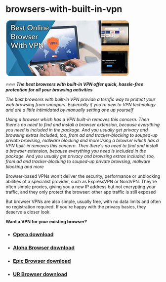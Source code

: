 # browsers-with-built-in-vpn

<img src="https://github.com/NavneetSwat/browsers-with-built-in-vpn/blob/main/b.png"/>

🔥🔥🔥 ***The best browsers with built-in VPN offer quick, hassle-free protection for all your browsing activities***

*The best browsers with built-in VPN provide a terrific way to protect your web browsing from snoopers. Especially if you're new to VPN technology and are a little intimidated by manually setting one up yourself*

*Using a browser which has a VPN built-in removes this concern. Then there's no need to find and install a browser extension, because everything you need is included in the package. And you usually get privacy and browsing extras included, too, from ad and tracker-blocking to souped-up private browsing, malware blocking and moreUsing a browser which has a VPN built-in removes this concern. Then there's no need to find and install a browser extension, because everything you need is included in the package. And you usually get privacy and browsing extras included, too, from ad and tracker-blocking to souped-up private browsing, malware blocking and more*

Browser-based VPNs won't deliver the security, performance or unblocking abilities of a specialist provider, such as ExpressVPN or NordVPN. They're often simple proxies, giving you a new IP address but not encrypting your traffic, and they only protect the browser: other app traffic is still exposed

But browser VPNs are also simple, usually free, with no data limits and often no registration required. If you're happy with the privacy basics, they deserve a closer look

**Want a VPN for your existing browser?**

+  ### [Opera download](https://www.opera.com/)

+  ### [Aloha Browser download](https://alohabrowser.com/)

+  ### [Epic Browser download](https://epicbrowser.com/)

+  ### [UR Browser download](https://www.ur-browser.com/en-US)

